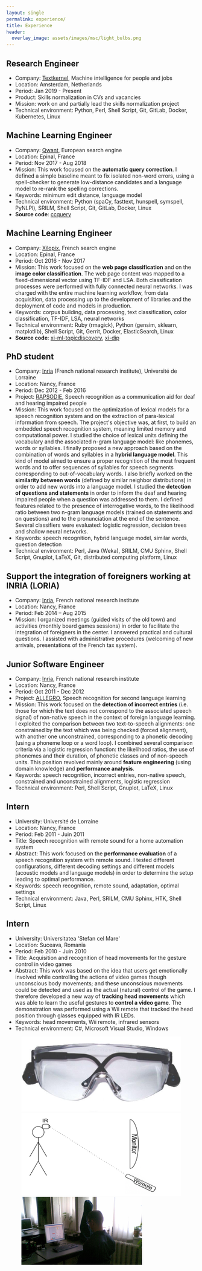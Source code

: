```yaml
---
layout: single
permalink: experience/
title: Experience
header:
  overlay_image: assets/images/msc/light_bulbs.png
---
```


## Research Engineer
- Company: [Textkernel](https://www.textkernel.com/), Machine intelligence for people and jobs
- Location: Amsterdam, Netherlands
- Period: Jan 2019 - Present
- Product: Skills normalization in CVs and vacancies
- Mission: work on and partially lead the skills normalization project
- Technical environment: Python, Perl, Shell Script, Git, GitLab, Docker, Kubernetes, Linux

## Machine Learning Engineer
- Company: [Qwant](https://www.qwant.com), European search engine
- Location: Epinal, France
- Period: Nov 2017 - Aug 2018
- Mission: This work focused on the __automatic query correction__. I defined a simple baseline meant to fix isolated non-word errors, using a spell-checker to generate low-distance candidates and a language model to re-rank the spelling corrections.
- Keywords: minimum edit distance, language model
- Technical environment: Python (spaCy, fasttext, hunspell, symspell, PyNLPl), SRILM, Shell Script, Git, GitLab, Docker, Linux
- __Source code__: [ccquery](https://github.com/lorosanu/ccquery)

## Machine Learning Engineer
- Company: [Xilopix](https://www.xaphir.com), French search engine
- Location: Epinal, France
- Period: Oct 2016 - Nov 2017
- Mission: This work focused on the __web page classification__ and on the __image color classification__. The web page content was mapped to a fixed-dimensional vector using TF-IDF and LSA. Both classification processes were performed with fully connected neural networks. I was charged with the entire machine learning workflow, from data acquisition, data processing up to the development of libraries and the deployment of code and models in production.
- Keywords: corpus building, data processing, text classification, color classification, TF-IDF, LSA, neural networks
- Technical environment: Ruby (rmagick), Python (gensim, sklearn, matplotlib), Shell Script, Git, Gerrit, Docker, ElasticSearch, Linux
- __Source code__: [xi-ml-topicdiscovery](https://github.com/lorosanu/xi-ml-topicdiscovery), [xi-dip](https://github.com/lorosanu/xi-dip)

## PhD student
- Company: [Inria](https://www.inria.fr) (French national research institute), Université de Lorraine
- Location: Nancy, France
- Period: Dec 2012 - Feb 2016
- Project: [RAPSODIE](http://www.erocca.com/rapsodie/rapsodie/), Speech recognition as a communication aid for deaf and hearing impaired people
- Mission: This work focused on the optimization of lexical models for a speech recognition system and on the extraction of para-lexical information from speech. The project's objective was, at first, to build an embedded speech recognition system, meaning limited memory and computational power. I studied the choice of lexical units defining the vocabulary and the associated n-gram language model: like phonemes, words or syllables. I finally proposed a new approach based on the combination of words and syllables in a __hybrid language model__. This kind of model aimed to ensure a proper recognition of the most frequent words and to offer sequences of syllables for speech segments corresponding to out-of-vocabulary words. I also briefly worked on the __similarity between words__ (defined by similar neighbor distributions) in order to add new words into a language model. I studied the __detection of questions and statements__ in order to inform the deaf and hearing impaired people when a question was addressed to them. I defined features related to the presence of interrogative words, to the likelihood ratio between two n-gram language models (trained on statements and on questions) and to the pronunciation at the end of the sentence. Several classifiers were evaluated: logistic regression, decision trees and shallow neural networks.
- Keywords: speech recognition, hybrid language model, similar words, question detection
- Technical environment: Perl, Java (Weka), SRILM, CMU Sphinx, Shell Script, Gnuplot, LaTeX, Git, distributed computing platform, Linux

## Support the integration of foreigners working at INRIA (LORIA)
- Company: [Inria](https://www.inria.fr), French national research institute
- Location: Nancy, France
- Period: Feb 2014 – Aug 2015
- Mission: I organized meetings (guided visits of the old town) and activities (monthly board games sessions) in order to facilitate the integration of foreigners in the center. I answered practical and cultural questions. I assisted with administrative procedures (welcoming of new arrivals, presentations of the French tax system).

## Junior Software Engineer
- Company: [Inria](https://www.inria.fr), French national research institute
- Location: Nancy, France
- Period: Oct 2011 - Dec 2012
- Project: [ALLEGRO](http://www.allegro-project.eu/), Speech recognition for second language learning
- Mission: This work focused on the __detection of incorrect entries__ (i.e. those for which the text does not correspond to the associated speech signal) of non-native speech in the context of foreign language learning. I exploited the comparison between two text-to-speech alignments: one constrained by the text which was being checked (forced alignment), with another one unconstrained, corresponding to a phonetic decoding (using a phoneme loop or a word loop). I combined several comparison criteria via a logistic regression function: the likelihood ratios, the use of phonemes and their duration, of phonetic classes and of non-speech units. This position revolved mainly around __feature engineering__ (using domain knowledge) and __performance analysis__.
- Keywords: speech recognition, incorrect entries, non-native speech, constrained and unconstrained alignments, logistic regression
- Technical environment: Perl, Shell Script, Gnuplot, LaTeX, Linux

## Intern
- University: Université de Lorraine
- Location: Nancy, France
- Period: Feb 2011 - Juin 2011
- Title: Speech recognition with remote sound for a home automation system
- Abstract: This work focused on the __performance evaluation__ of a speech recognition system with remote sound. I tested different configurations, different decoding settings and different models (acoustic models and language models) in order to determine the setup leading to optimal performance.
- Keywords: speech recognition, remote sound, adaptation, optimal settings
- Technical environment: Java, Perl, SRILM, CMU Sphinx, HTK, Shell Script, Linux

## Intern
- University: Universitatea 'Stefan cel Mare'
- Location: Suceava, Romania
- Period: Feb 2010 - Juin 2010
- Title: Acquisition and recognition of head movements for the gesture control in video games
- Abstract: This work was based on the idea that users get emotionally involved while controlling the actions of video games though unconscious body movements; and these unconscious movements could be detected and used as the actual (natural) control of the game. I therefore developed a new way of __tracking head movements__ which was able to learn the useful gestures to __control a video game__. The demonstration was performed using a Wii remote that tracked the head position through glasses equipped with IR LEDs.
- Keywords: head movements, Wii remote, infrared sensors
- Technical environment: C#, Microsoft Visual Studio, Windows

<figure class="third">
  <img src="/assets/images/bsc/glasses.png" title="glasses with IR leds">
  <img src="/assets/images/bsc/wii.png" title="detection of head position with a Wii remote">
  <img src="/assets/images/bsc/test.png" title="playing a video games with gestural control">
</figure>
